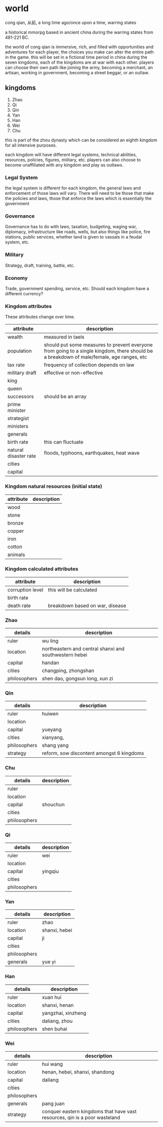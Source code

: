 # world

cong qian, 从前, a long time ago/once upon a time, warring states

a historical mmorpg based in ancient china during the warring states
from 481-221 BC.

the world of cong qian is immersive, rich, and filled with opportunities and adventures for each player, the choices you make can alter the entire path in the game.  this will be set in a fictional time period in china during the seven kingdoms, each of the kingdoms are at war with each other.  players can choose their own path like joining the army, becoming a merchant, an artisan, working in government, becoming a street beggar, or an outlaw.

## kingdoms

1.  Zhao
1.  Qi
1.  Qin
1.  Yan
1.  Han
1.  Wei
1.  Chu

this is part of the zhou dynasty which can be considered an eighth kingdom for all intensive purposes.

each kingdom will have different legal systems, technical abilities, resources, policies, figures, military, etc.  players
can also choose to become unaffiliated with any kingdom and play as outlaws.

### Legal System

the legal system is different for each kingdom, the general laws and enforcement of those laws will vary.  There will need to be those that make the policies and laws, those that enforce the laws which is essentially the government

### Governance

Governance has to do with laws, taxation, budgeting, waging war, diplomacy, infrastructure like roads, wells, but also things like police, fire stations, public services, whether land is given to vassals in a feudal system, etc.

### Military

Strategy, draft, training, battle, etc.

### Economy

Trade, government spending, service, etc.  Should each kingdom have a different currency?


### Kingdom attributes

These attributes change over time.

attribute | description
---|---
wealth | measured in taels
population | should put some measures to prevent everyone from going to a single kingdom, there should be a breakdown of male/female, age ranges, etc
tax rate | frequency of collection depends on law
military draft | effective or non-effective
king |
queen |
successors | should be an array
prime minister |
strategist |
ministers |
generals |
birth rate | this can fluctuate
natural disaster rate | floods, typhoons, earthquakes, heat wave
cities |
capital |


### Kingdom natural resources (initial state)

attribute | description
---|---
wood |
stone |
bronze |
copper |
iron |
cotton |
animals |


### Kingdom calculated attributes

attribute | description
---|---
corruption level | this will be calculated
birth rate | 
death rate | breakdown based on war, disease


### Zhao

details | description
---|---
ruler | wu ling
location | northeastern and central shanxi and southwestern hebei
capital | handan
cities | changping, zhongshan
philosophers | shen dao, gongsun long, xun zi


### Qin

details | description
---|---
ruler | huiwen
location | 
capital | yueyang
cities | xianyang, 
philosophers | shang yang
strategy | reform, sow discontent amongst 6 kingdoms

### Chu

details | description
---|---
ruler | 
location |
capital | shouchun
cities | 
philosophers |

### Qi

details | description
---|---
ruler | wei
location | 
capital | yingqiu
cities | 
philosophers |

### Yan

details | description
---|---
ruler | zhao
location | shanxi, hebei
capital | ji
cities | 
philosophers |
generals | yue yi

### Han

details | description
---|---
ruler | xuan hui
location | shanxi, henan
capital | yangzhai, xinzheng
cities | daliang, zhou
philosophers | shen buhai

### Wei

details | description
---|---
ruler | hui wang
location | henan, hebei, shanxi, shandong
capital | daliang
cities | 
philosophers |
generals | pang juan
strategy | conquer eastern kingdoms that have vast resources, qin is a poor wasteland
